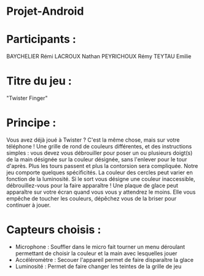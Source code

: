 # Projet-Android

# Participants :
BAYCHELIER Rémi
LACROUX Nathan
PEYRICHOUX Rémy
TEYTAU Emilie

# Titre du jeu :
"Twister Finger"

# Principe :
Vous avez déjà joué à Twister ? C'est la même chose, mais sur votre téléphone ! Une grille de rond de couleurs différentes, et des instructions simples :
vous devez vous débrouiller pour poser un ou plusieurs doigt(s) de la main désignée sur la couleur désignée, sans l'enlever pour le tour d'après.
Plus les tours passent et plus la contorsion sera compliquée.
Notre jeu comporte quelques spécificités.
La couleur des cercles peut varier en fonction de la luminosité. Si le sort vous désigne une couleur inaccessible, débrouillez-vous pour la faire apparaître !
Une plaque de glace peut apparaître sur votre écran quand vous vous y attendrez le moins. Elle vous empêche de toucher les couleurs, dépêchez vous de la briser pour continuer à jouer.

# Capteurs choisis :
+ Microphone : Souffler dans le micro fait tourner un menu déroulant permettant de choisir la couleur et la main avec lesquelles jouer
+ Accéléromètre : Secouer l'appareil permet de faire disparaître la glace
+ Luminosité : Permet de faire changer les teintes de la grille de jeu